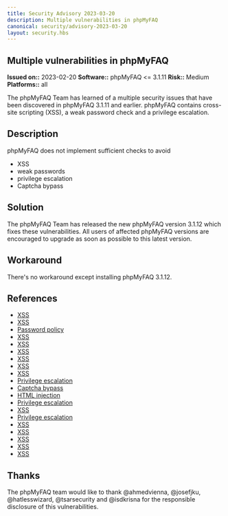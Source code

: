 ```yaml
---
title: Security Advisory 2023-03-20
description: Multiple vulnerabilities in phpMyFAQ
canonical: security/advisory-2023-03-20
layout: security.hbs
---
```


## Multiple vulnerabilities in phpMyFAQ

  **Issued on::** 2023-02-20
  **Software::** phpMyFAQ <= 3.1.11
  **Risk::** Medium
  **Platforms::** all

The phpMyFAQ Team has learned of a multiple security issues that have been discovered in phpMyFAQ 3.1.11 and
  earlier. phpMyFAQ contains cross-site scripting (XSS), a weak password check and a privilege escalation.

## Description
phpMyFAQ does not implement sufficient checks to avoid

<ul>
  <li>XSS</li>
  <li>weak passwords</li>
  <li>privilege escalation</li>
  <li>Captcha bypass</li>
</ul>

## Solution
The phpMyFAQ Team has released the new phpMyFAQ version 3.1.12 which fixes these vulnerabilities. All
  users of affected phpMyFAQ versions are encouraged to upgrade as soon as possible to this latest version.

## Workaround
There's no workaround except installing phpMyFAQ 3.1.12.

## References
<ul>
  <li>
    <a target="_blank" rel="nofollow" href="https://huntr.dev/bounties/e8109aed-d364-4c0c-9545-4de0347b10e1/">
      XSS
    </a>
  </li>
  <li>
    <a target="_blank" rel="nofollow" href="https://huntr.dev/bounties/39715aaf-e798-4c60-97c4-45f4f2cd5c61/">
      XSS
    </a>
  </li>
  <li>
    <a target="_blank" rel="nofollow" href="https://huntr.dev/bounties/01d6ae23-3a8f-42a8-99f4-10246187d71b/">
      Password policy
    </a>
  </li>
  <li>
    <a target="_blank" rel="nofollow" href="https://huntr.dev/bounties/dda73cb6-9344-4822-97a1-2e31efb6a73e/">
      XSS
    </a>
  </li>
  <li>
    <a target="_blank" rel="nofollow" href="https://huntr.dev/bounties/529f2361-eb2e-476f-b7ef-4e561a712e28/">
      XSS
    </a>
  </li>
  <li>
    <a target="_blank" rel="nofollow" href="https://huntr.dev/bounties/1dc7f818-c8ea-4f80-b000-31b48a426334/">
      XSS
    </a>
  </li>
  <li>
    <a target="_blank" rel="nofollow" href="https://huntr.dev/bounties/e495b443-b328-42f5-aed5-d68b929b4cb9/">
      XSS
    </a>
  </li>
  <li>
    <a target="_blank" rel="nofollow" href="https://huntr.dev/bounties/ece5f051-674e-4919-b998-594714910f9e/">
      XSS
    </a>
  </li>
  <li>
    <a target="_blank" rel="nofollow" href="https://huntr.dev/bounties/93f981a3-231d-460d-a239-bb960e8c2fdc/">
      XSS
    </a>
  </li>
  <li>
    <a target="_blank" rel="nofollow" href="https://huntr.dev/bounties/e4a58835-96b5-412c-a17e-3ceed30231e1/">
      Privilege escalation
    </a>
  </li>
  <li>
    <a target="_blank" rel="nofollow" href="https://huntr.dev/bounties/b7d244b7-5ac3-4964-81ee-8dbb5bb5e33a/">
      Captcha bypass
    </a>
  </li>
  <li>
    <a target="_blank" rel="nofollow" href="https://huntr.dev/bounties/24c0a65f-0751-4ff8-af63-4b325ac8879f/">
      HTML injection
    </a>
  </li>
  <li>
    <a target="_blank" rel="nofollow" href="https://huntr.dev/bounties/3c2374cc-7082-44b7-a6a6-ccff7a650a3a/">
      Privilege escalation
    </a>
  </li>
  <li>
    <a target="_blank" rel="nofollow" href="https://huntr.dev/bounties/0854328e-eb00-41a3-9573-8da8f00e369c/">
      XSS
    </a>
  </li>
  <li>
    <a target="_blank" rel="nofollow" href="https://huntr.dev/bounties/2f1e417d-cf64-4cfb-954b-3a9cb2f38191/">
      Privilege escalation
    </a>
  </li>
  <li>
    <a target="_blank" rel="nofollow" href="https://huntr.dev/bounties/584a200a-6ff8-4d53-a3c0-e7893edff60c/">
      XSS
    </a>
  </li>
  <li>
    <a target="_blank" rel="nofollow" href="https://huntr.dev/bounties/bce84c02-abb2-474f-a67b-1468c9dcabb8/">
      XSS
    </a>
  </li>
  <li>
    <a target="_blank" rel="nofollow" href="https://huntr.dev/bounties/882ffa07-5397-4dbb-886f-4626859d711a/">
      XSS
    </a>
  </li>
  <li>
    <a target="_blank" rel="nofollow" href="https://huntr.dev/bounties/8ab09a1c-cfd5-4ce0-aae3-d33c93318957/">
      XSS
    </a>
  </li>
  <li>
    <a target="_blank" rel="nofollow" href="https://huntr.dev/bounties/2d0ac48a-490d-4548-8d98-7447042dd1b5/">
      XSS
    </a>
  </li>
</ul>

## Thanks
The phpMyFAQ team would like to thank @ahmedvienna, @josefjku, @hatlesswizard, @tsarsecurity and @isdkrisna for the
  responsible disclosure of this vulnerabilities.
